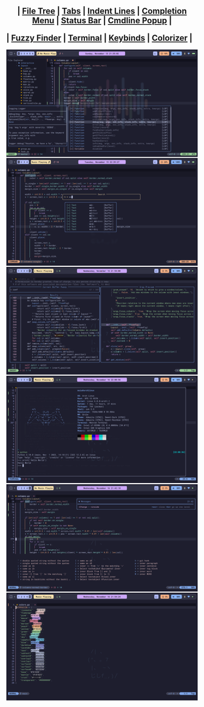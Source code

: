 ## <p align="center">|    <a href="https://github.com/nvim-tree/nvim-tree.lua">File Tree</a>    |    <a href="https://github.com/akinsho/bufferline.nvim">Tabs</a>    |    <a href="https://github.com/lukas-reineke/indent-blankline.nvim">Indent Lines</a>    |    <a href="https://github.com/hrsh7th/nvim-cmp">Completion Menu</a>    |    <a href="https://github.com/nvim-lualine/lualine.nvim">Status Bar</a>    |    <a href="https://github.com/folke/noice.nvim">Cmdline Popup</a>    |</p>|    <a href="https://github.com/nvim-telescope/telescope.nvim">Fuzzy Finder</a>    |    <a href="https://github.com/akinsho/toggleterm.nvim">Terminal</a>    |    <a href="https://github.com/folke/which-key.nvim">Keybinds</a>    |    <a href="https://github.com/norcalli/nvim-colorizer.lua">Colorizer</a>    |
<img src="screenshots/tree-cmp.png">

<img src="screenshots/noice.png">

<img src="screenshots/telescope.png">
 
<img src="screenshots/toggleterm.png">
 
<img src="screenshots/whichkey.png">
 
<img src="screenshots/colorizer.png">
